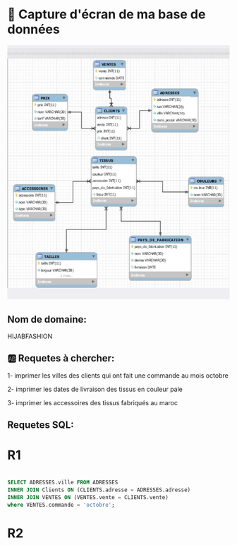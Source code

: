 # 🤳 Capture d'écran de ma base de données

![image](schema.jpg)

## Nom de domaine: 

HIJABFASHION

## :ab: Requetes à chercher:

1- imprimer les villes des clients qui ont fait une commande au mois octobre 

2- imprimer les dates de livraison des tissus en couleur pale 

3- imprimer les accessoires des tissus fabriqués au maroc 


## Requetes SQL:

# R1

```sql

SELECT ADRESSES.ville FROM ADRESSES
INNER JOIN Clients ON (CLIENTS.adresse = ADRESSES.adresse)
INNER JOIN VENTES ON (VENTES.vente = CLIENTS.vente)
where VENTES.commande = 'octobre';

```

# R2







